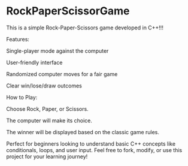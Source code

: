 # RockPaperScissorGame
This is a simple Rock-Paper-Scissors game developed in C++!!!

Features:

Single-player mode against the computer 

User-friendly interface

Randomized computer moves for a fair game

Clear win/lose/draw outcomes

How to Play:

Choose Rock, Paper, or Scissors.

The computer will make its choice.

The winner will be displayed based on the classic game rules.

Perfect for beginners looking to understand basic C++ concepts like conditionals, loops, and user input. Feel free to fork, modify, or use this project for your learning journey!

